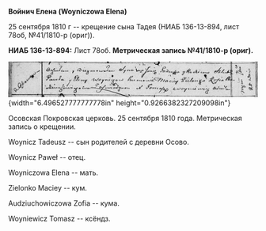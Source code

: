 **Войнич Елена (Woyniczowa Elena)**

25 сентября 1810 г -- крещение сына Тадея (НИАБ 136-13-894, лист 78об,
№41/1810-р (ориг)).

**НИАБ 136-13-894:** Лист 78об. **Метрическая запись №41/1810-р
(ориг).**

![](./media/e77c91df527e22357a3fdee8bed680aa49075c2e.png){width="6.496527777777778in"
height="0.9266382327209098in"}

Осовская Покровская церковь. 25 сентября 1810 года. Метрическая запись о
крещении.

Woynicz Tadeusz -- сын родителей с деревни Осовo.

Woynicz Paweł -- отец.

Woyniczowa Elena -- мать.

Zielonko Maciey -- кум.

Audziuchowiczowa Zofia -- кума.

Woyniewicz Tomasz -- ксёндз.
